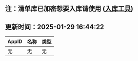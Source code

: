 ## 注：清单库已加密想要入库请使用 ([入库工具](https://github.com/BlankTMing/ManifestAutoUpdate/releases))

## 更新时间：2025-01-29 16:44:22
| AppID | 名称 | 类型  |
| :-------------------- | :----------------------------- | :----------- |
| 无 | 无 | 无 |
